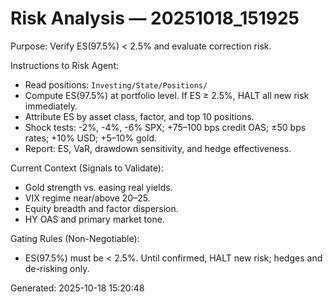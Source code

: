 
# Risk Analysis — 20251018_151925

Purpose: Verify ES(97.5%) < 2.5% and evaluate correction risk.

Instructions to Risk Agent:
- Read positions: `Investing/State/Positions/`
- Compute ES(97.5%) at portfolio level. If ES ≥ 2.5%, HALT all new risk immediately.
- Attribute ES by asset class, factor, and top 10 positions.
- Shock tests: -2%, -4%, -6% SPX; +75–100 bps credit OAS; ±50 bps rates; +10% USD; +5–10% gold.
- Report: ES, VaR, drawdown sensitivity, and hedge effectiveness.

Current Context (Signals to Validate):
- Gold strength vs. easing real yields.
- VIX regime near/above 20–25.
- Equity breadth and factor dispersion.
- HY OAS and primary market tone.

Gating Rules (Non-Negotiable):
- ES(97.5%) must be < 2.5%. Until confirmed, HALT new risk; hedges and de-risking only.

Generated: 2025-10-18 15:20:48
